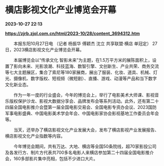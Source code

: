 # 横店影视文化产业博览会开幕

**2023-10-27 22:13**

**https://zjrb.zjol.com.cn/html/2023-10/28/content_3694312.htm**

　　本报东阳10月27日电 （记者 杨振华 傅颖杰 沈立 共享联盟·横店 单冠定） 27日，2023横店影视文化产业博览会开幕。

　　本届博览会以“传承文化 智影未来”为主题，在1.5万平方米的展陈面积上，设置了影向未来、光影浪潮、科技蓝海、数智引擎、文创新生、产业共荣、商务交流等七大主题展区，集合了索尼等180家展商，展出了服装、化妆、道具、机械、灯光、摄像机、数字版权、短视频（微短剧）、直播、游戏、动漫等产品和当下数字文化新业态。

　　作为一年一度的行业盛会，今年的博览会上，举行了电影美术大师课、影视音乐版权保护沙龙、影视大数据分享会、品牌发布会等系列活动。此外，还有第二十四届全国电影推介会暨第一届全国电影交易会、全国电影专资办会议、2023国防军事电影盛典、中国电影美术学会年会、中国电影家协会影视基地工作委员会年会等。

　　当天，还举办了横店影视文化产业发展大会，发布了横店影视产业发展报告、横店影视文化产业指数等内容。

　　今年博览会期间，共有万达、大地、横店等全国50条院线，超70家影投公司及各发行方、制片方代表共700多名电影人来横店参加第二十四届全国电影推介会，160多部影片集中亮相，包括不少进口大片。